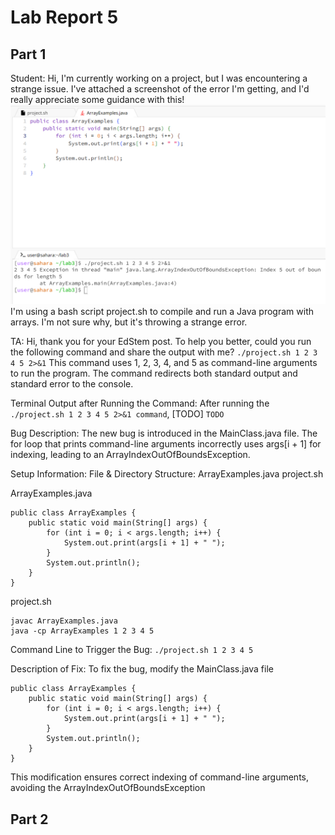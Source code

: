 # Lab Report 5

## Part 1

Student: Hi, I'm currently working on a project, but I was encountering a strange issue. I've attached a screenshot of the error I'm getting, and I'd really appreciate some guidance with this!
 ![Image](bug.png)  
I'm using a bash script project.sh to compile and run a Java program with arrays. I'm not sure why, but it's throwing a strange error. 

TA: Hi, thank you for your EdStem post. To help you better, could you run the following command and share the output with me?
```./project.sh 1 2 3 4 5 2>&1```
This command uses 1, 2, 3, 4, and 5 as command-line arguments to run the program. The command redirects both standard output and standard error to the console.

Terminal Output after Running the Command:
After running the ```./project.sh 1 2 3 4 5 2>&1 command```, [TODO]
```TODO```

Bug Description:
The new bug is introduced in the MainClass.java file. The for loop that prints command-line arguments incorrectly uses args[i + 1] for indexing, leading to an ArrayIndexOutOfBoundsException.


Setup Information:
File & Directory Structure:
ArrayExamples.java
project.sh

ArrayExamples.java
```
public class ArrayExamples {
    public static void main(String[] args) {
        for (int i = 0; i < args.length; i++) {
            System.out.print(args[i + 1] + " ");
        }
        System.out.println();
    }
}
```

project.sh
```
javac ArrayExamples.java
java -cp ArrayExamples 1 2 3 4 5
```

Command Line to Trigger the Bug:
```./project.sh 1 2 3 4 5```

Description of Fix:
To fix the bug, modify the MainClass.java file
```
public class ArrayExamples {
    public static void main(String[] args) {
        for (int i = 0; i < args.length; i++) {
            System.out.print(args[i + 1] + " ");
        }
        System.out.println();
    }
}
```

This modification ensures correct indexing of command-line arguments, avoiding the ArrayIndexOutOfBoundsException


## Part 2
